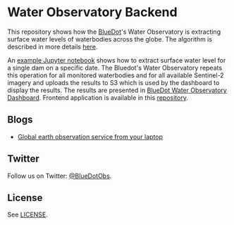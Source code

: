 # Water Observatory Backend

This repository shows how the [BlueDot](https://www.blue-dot-observatory.com)'s Water Observatory is extracting surface water levels of waterbodies across the globe. The algorithm is described in more details [here](https://www.blue-dot-observatory.com/aboutwaterobservatory).

An [example Jupyter notebook](https://github.com/sentinel-hub/water-observatory-backend/blob/master/example/example-optical-water-level-extraction.ipynb) shows how to extract surface water level for a single dam on a specific date. The Bluedot's Water Observatory repeats this operation for all monitored waterbodies and for all available Sentinel-2 imagery and uploads the results to S3 which is used by the dashboard to display the results. 
The results are presented in [BlueDot Water Observatory Dashboard](https://water.blue-dot-observatory.com/38419). Frontend application is available 
in this [repository](https://github.com/sentinel-hub/water-observatory-frontend). 

## Blogs

* [Global earth observation service from your laptop](https://medium.com/sentinel-hub/global-earth-observation-service-from-your-laptop-23157680cf5e)

## Twitter

Follow us on Twitter: [@BlueDotObs](https://twitter.com/BlueDotObs). 

## License

See [LICENSE](LICENSE).